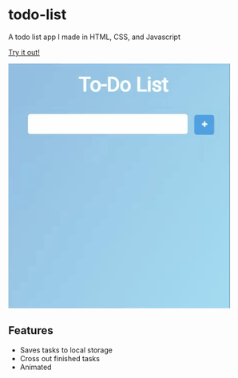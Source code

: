 # todo-list
A todo list app I made in HTML, CSS, and Javascript

[Try it out!](https://maxzabarka.github.io/todo-list/)

![Website Screenshot](screenshot.gif?raw=true)

## Features

* Saves tasks to local storage
* Cross out finished tasks
* Animated

